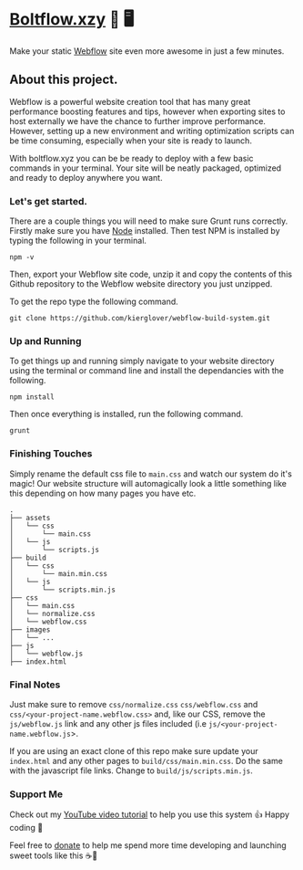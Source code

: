 # [Boltflow.xzy](http://boltflow.xyz) 💨 🖥
Make your static [Webflow](http://bit.ly/2I4QBFc) site even more awesome in just a few minutes.
## About this project.
Webflow is a powerful website creation tool that has many great performance boosting features and tips, however when exporting sites to host externally we have the chance to further improve performance. However, setting up a new environment and writing optimization scripts can be time consuming, especially when your site is ready to launch.

With boltflow.xyz you can be be ready to deploy with a few basic commands in your terminal. Your site will be neatly packaged, optimized and ready to deploy anywhere you want.
### Let's get started.
There are  a couple things you will need to make sure Grunt runs correctly. Firstly make sure you have [Node](https://nodejs.org/en/) installed. Then test NPM is installed by typing the following in your terminal.
```
npm -v
```
Then, export your Webflow site code, unzip it and copy the contents of this Github repository to the Webflow website directory you just unzipped. 

To get the repo type the following command.
```
git clone https://github.com/kierglover/webflow-build-system.git
```

### Up and Running
To get things up and running simply navigate to your website directory using the terminal or command line and install the dependancies with the following.
```
npm install
```
Then once everything is installed, run the following command.

```
grunt
```

### Finishing Touches
Simply rename the default css file to `main.css` and watch our system do it's magic! Our website structure will automagically look a little something like this depending on how many pages you have etc. 

```
.
├── assets
│   └── css
│   	└── main.css
│   └── js
│   	└── scripts.js
├── build
│   └── css
│   	└── main.min.css
│   └── js
│   	└── scripts.min.js
├── css
│   └── main.css
│   └── normalize.css
│   └── webflow.css
├── images
│   └── ...
├── js
│   └── webflow.js
├── index.html
```

### Final Notes
Just make sure to remove `css/normalize.css` `css/webflow.css` and `css/<your-project-name.webflow.css>` and, like our CSS, remove the `js/webflow.js` link and any other js files included (i.e `js/<your-project-name.webflow.js`>. 

If you are using an exact clone of this repo make sure update your `index.html` and any other pages to `build/css/main.min.css`. Do the same with the javascript file links. Change to `build/js/scripts.min.js`.

### Support Me

Check out my [YouTube video tutorial](https://www.youtube.com/watch?v=nKVIU-yhaP4) to help you use this system 👍 Happy coding 🎉

Feel free to [donate](https://paypal.me/kierangloverpay?locale.x=en_GB) to help me spend more time developing and launching sweet tools like this ☕️🙏
